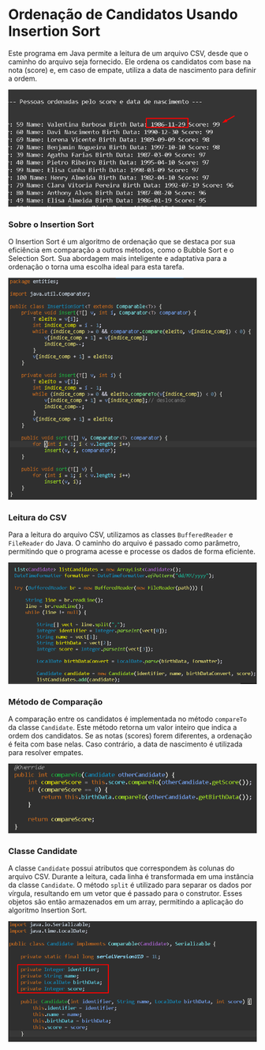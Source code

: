 <h1>Ordenação de Candidatos Usando Insertion Sort</h1>
<p>Este programa em Java permite a leitura de um arquivo CSV, desde que o caminho do arquivo seja fornecido. Ele ordena os candidatos com base na nota (score) e, em caso de empate, utiliza a data de nascimento para definir a ordem.</p>

<img src="img/img1.png" alt="Exemplo de ordenação de candidatos">

<h3>Sobre o Insertion Sort</h3>
<p>O Insertion Sort é um algoritmo de ordenação que se destaca por sua eficiência em comparação a outros métodos, como o Bubble Sort e o Selection Sort. Sua abordagem mais inteligente e adaptativa para a ordenação o torna uma escolha ideal para esta tarefa.</p>

<img src="img/img5.png" alt="Diagrama do Insertion Sort">

<h3>Leitura do CSV</h3>
<p>Para a leitura do arquivo CSV, utilizamos as classes <code>BufferedReader</code> e <code>FileReader</code> do Java. O caminho do arquivo é passado como parâmetro, permitindo que o programa acesse e processe os dados de forma eficiente.</p>

<img src="img/img4.png" alt="Leitura do arquivo CSV">

<h3>Método de Comparação</h3>
<p>A comparação entre os candidatos é implementada no método <code>compareTo</code> da classe <code>Candidate</code>. Este método retorna um valor inteiro que indica a ordem dos candidatos. Se as notas (scores) forem diferentes, a ordenação é feita com base nelas. Caso contrário, a data de nascimento é utilizada para resolver empates.</p>

<img src="img/img3.png" alt="Método de comparação de candidatos">

<h3>Classe Candidate</h3>
<p>A classe <code>Candidate</code> possui atributos que correspondem às colunas do arquivo CSV. Durante a leitura, cada linha é transformada em uma instância da classe <code>Candidate</code>. O método <code>split</code> é utilizado para separar os dados por vírgula, resultando em um vetor que é passado para o construtor. Esses objetos são então armazenados em um array, permitindo a aplicação do algoritmo Insertion Sort.</p>

<img src="img/img2.png" alt="Estrutura da classe Candidate">



